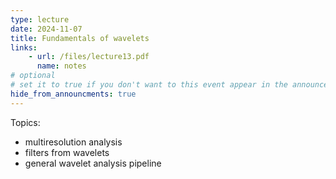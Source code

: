 ```yaml
---
type: lecture
date: 2024-11-07
title: Fundamentals of wavelets
links:
    - url: /files/lecture13.pdf
      name: notes
# optional
# set it to true if you don't want to this event appear in the announcements section
hide_from_announcments: true
---
```

Topics:
* multiresolution analysis
* filters from wavelets
* general wavelet analysis pipeline

